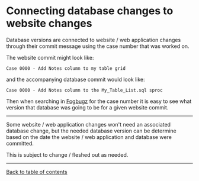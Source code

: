 # Connecting database changes to website changes

Database versions are connected to website / web application changes through their commit
 message using the case number that was worked on.

The website commit might look like: 

```
Case 0000 - Add Notes column to my table grid
```

and the accompanying database commit would look like:

```
Case 0000 - Add Notes column to the My_Table_List.sql sproc
```

Then when searching in [Fogbugz](vpidev.fogbugz.com) for the case number it is easy to see
 what version that database was going to be for a given website commit.

***

Some website / web application changes won't need an associated database change, but the needed database version can be determine based on the date the website / web application and database were committed.

This is subject to change / fleshed out as needed.

***

[Back to table of contents](README.md)
